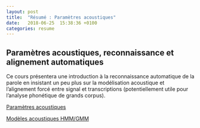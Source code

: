 ```yaml
---
layout: post
title:  "Résumé : Paramètres acoustiques"
date:   2018-06-25  15:38:36 +0100
categories: resume
---
```


## Paramètres acoustiques, reconnaissance et alignement automatiques

Ce cours présentera une introduction à la reconnaissance automatique de la parole en insistant un peu plus sur la modélisation acoustique et l’alignement forcé entre signal et transcriptions (potentiellement utile pour l’analyse phonétique de grands corpus).

[Paramètres acoustiques](https://yesteve.gitbooks.io/reconnaissance-automatique-de-la-parole/content/chapter1.html)

[Modèles acoustiques HMM/GMM](https://yesteve.gitbooks.io/reconnaissance-automatique-de-la-parole/content/modelisation_acoustique.html)
